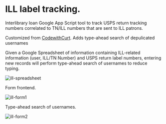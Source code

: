 # ILL label tracking.  

Interlibrary loan Google App Script tool to track USPS return tracking numbers correlated to TN/ILL numbers that are sent to ILL patrons.

Customized from [CodewithCurt](https://codewithcurt.com/how-to-use-autocomplete-field-on-google-web-app/).  Adds type-ahead search of depulicated usernames

Given a Google Spreadsheet of information containing ILL-related information (user, ILL/TN Number) and USPS return label numbers, entering new records will perform type-ahead search of usernames to reduce typing.


![ill-spreadsheet](https://user-images.githubusercontent.com/3597157/218542220-9c1468cf-90b4-447b-b8be-b05f81d57539.png)


Form frontend.


![ill-form1](https://user-images.githubusercontent.com/3597157/218542246-3af54e1c-8b1f-49c5-87de-7b8ecc951497.png)


Type-ahead search of usernames.


![ill-form2](https://user-images.githubusercontent.com/3597157/218542258-a4474516-4681-430e-943a-a5dfe7ad9b4e.png)
